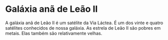 # Galáxia anã de Leão II

A galáxia anã de Leão II é um satélite da Via Láctea. É um dos vinte e quatro
satélites conhecidos de nossa galáxia. As estrela de Leão II são pobres em
metais. Elas também são relativamente velhas.
